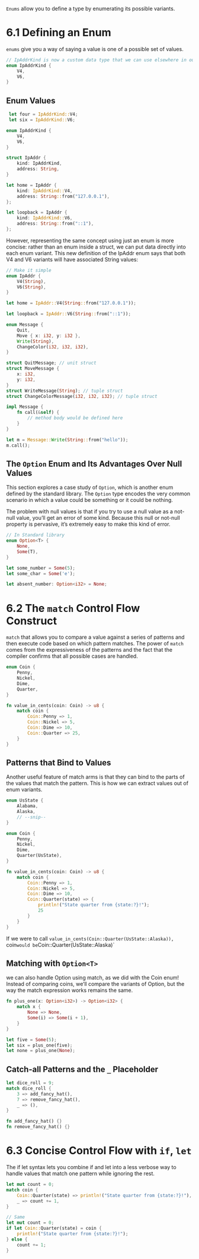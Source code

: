 `Enums` allow you to define a type by enumerating its possible variants. 

# 6.1 Defining an Enum
`enums` give you a way of saying a value is one of a possible set of values. 

```rust
// IpAddrKind is now a custom data type that we can use elsewhere in our code.
enum IpAddrKind {
    V4,
    V6,
}
```

## Enum Values
```rust
 let four = IpAddrKind::V4;
 let six = IpAddrKind::V6;
```

```rust
enum IpAddrKind {
    V4,
    V6,
}

struct IpAddr {
    kind: IpAddrKind,
    address: String,
}

let home = IpAddr {
    kind: IpAddrKind::V4,
    address: String::from("127.0.0.1"),
};

let loopback = IpAddr {
    kind: IpAddrKind::V6,
    address: String::from("::1"),
};
```

However, representing the same concept using just an enum is more concise: rather than an enum inside a struct, we can put data directly into each enum variant. This new definition of the IpAddr enum says that both V4 and V6 variants will have associated String values:
```rust
// Make it simple
enum IpAddr {
    V4(String),
    V6(String),
}

let home = IpAddr::V4(String::from("127.0.0.1"));

let loopback = IpAddr::V6(String::from("::1"));
```

```rust
enum Message {
    Quit,
    Move { x: i32, y: i32 },
    Write(String),
    ChangeColor(i32, i32, i32),
}

struct QuitMessage; // unit struct
struct MoveMessage {
    x: i32,
    y: i32,
}
struct WriteMessage(String); // tuple struct
struct ChangeColorMessage(i32, i32, i32); // tuple struct

impl Message {
    fn call(&self) {
        // method body would be defined here
    }
}

let m = Message::Write(String::from("hello"));
m.call();
```

## The `Option` Enum and Its Advantages Over Null Values
This section explores a case study of `Option`, which is another enum defined by the standard library. The `Option` type encodes the very common scenario in which a value could be something or it could be nothing.

The problem with null values is that if you try to use a null value as a not-null value, you’ll get an error of some kind. Because this null or not-null property is pervasive, it’s extremely easy to make this kind of error.

```rust
// In Standard library
enum Option<T> {
    None,
    Some(T),
}
```

```rust
let some_number = Some(5);
let some_char = Some('e');

let absent_number: Option<i32> = None;
```

# 6.2 The `match` Control Flow Construct
`match` that allows you to compare a value against a series of patterns and then execute code based on which pattern matches. The power of `match` comes from the expressiveness of the patterns and the fact that the compiler confirms that all possible cases are handled.

```rust
enum Coin {
    Penny,
    Nickel,
    Dime,
    Quarter,
}

fn value_in_cents(coin: Coin) -> u8 {
    match coin {
        Coin::Penny => 1,
        Coin::Nickel => 5,
        Coin::Dime => 10,
        Coin::Quarter => 25,
    }
}
```

## Patterns that Bind to Values
Another useful feature of match arms is that they can bind to the parts of the values that match the pattern. This is how we can extract values out of enum variants.

```rust
enum UsState {
    Alabama,
    Alaska,
    // --snip--
}

enum Coin {
    Penny,
    Nickel,
    Dime,
    Quarter(UsState),
}

fn value_in_cents(coin: Coin) -> u8 {
    match coin {
        Coin::Penny => 1,
        Coin::Nickel => 5,
        Coin::Dime => 10,
        Coin::Quarter(state) => {
            println!("State quarter from {state:?}!");
            25
        }
    }
}
```

If we were to call `value_in_cents(Coin::Quarter(UsState::Alaska)), `coin` would be `Coin::Quarter(UsState::Alaska)`

## Matching with `Option<T>`
we can also handle Option<T> using match, as we did with the Coin enum! Instead of comparing coins, we’ll compare the variants of Option<T>, but the way the match expression works remains the same.

```rust
fn plus_one(x: Option<i32>) -> Option<i32> {
    match x {
        None => None,
        Some(i) => Some(i + 1),
    }
}

let five = Some(5);
let six = plus_one(five);
let none = plus_one(None);
```

## Catch-all Patterns and the `_` Placeholder
```rust
let dice_roll = 9;
match dice_roll {
    3 => add_fancy_hat(),
    7 => remove_fancy_hat(),
    _ => (),
}

fn add_fancy_hat() {}
fn remove_fancy_hat() {}
```

# 6.3 Concise Control Flow with `if`, `let`
The if let syntax lets you combine if and let into a less verbose way to handle values that match one pattern while ignoring the rest.
```rust
let mut count = 0;
match coin {
    Coin::Quarter(state) => println!("State quarter from {state:?}!"),
    _ => count += 1,
}

// Same
let mut count = 0;
if let Coin::Quarter(state) = coin {
    println!("State quarter from {state:?}!");
} else {
    count += 1;
}
```